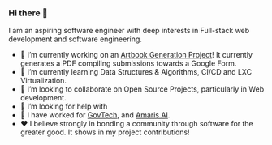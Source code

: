 ### Hi there 👋


I am an aspiring software engineer with deep interests in Full-stack web development and software engineering.

- 🔭 I’m currently working on an [Artbook Generation Project](https://github.com/kaiwen98/artbook_generator)! It currently generates a PDF compiling submissions towards a Google Form.
- 🌱 I’m currently learning Data Structures & Algorithms, CI/CD and LXC Virtualization.
- 👯 I’m looking to collaborate on Open Source Projects, particularly in Web development.
- 🤔 I’m looking for help with 
- 💼 I have worked for [GovTech](https://www.tech.gov.sg/), and [Amaris AI](https://www.amaris.ai/).
- ❤️ I believe strongly in bonding a community through software for the greater good. It shows in my project contributions!


